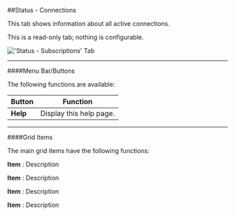 ##Status - Connections

This tab shows information about all active connections.

This is a read-only tab; nothing is configurable.

!['Status - Subscriptions' Tab](docresources/statusconnections.png)

---

####Menu Bar/Buttons

The following functions are available:

Button     | Function
-----------|---------
**Help**   | Display this help page.

---

####Grid Items

The main grid items have the following functions:

**Item**
: Description

**Item**
: Description

**Item**
: Description

**Item**
: Description
